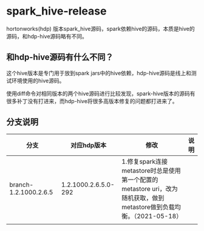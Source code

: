 # spark_hive-release
hortonworks(hdp) 版本spark_hive源码，spark依赖hive的源码，本质是hive的源码，和hdp-hive源码略有不同。



## 和hdp-hive源码有什么不同？

这个hive版本是专门用于放到spark jars中的hive依赖，hdp-hive源码是线上和测试环境使用的hive源码。

使用diff命令对相同版本的两个hive源码进行比较发现，spark-hive版本的源码有很多补丁没有打进来，而hdp-hive将很多高版本修复的问题都打进来了。



## 分支说明

| 分支                  | 对应hdp版本          | 修改                                                         | 说明 |
| --------------------- | -------------------- | ------------------------------------------------------------ | ---- |
| branch-1.2.1000.2.6.5 | 1.2.1000.2.6.5.0-292 | 1.修复spark连接metastore时总是使用第一个配置的metastore uri，改为随机获取，做到metastore做到负载均衡。（2021-05-18） |      |
|                       |                      |                                                              |      |

